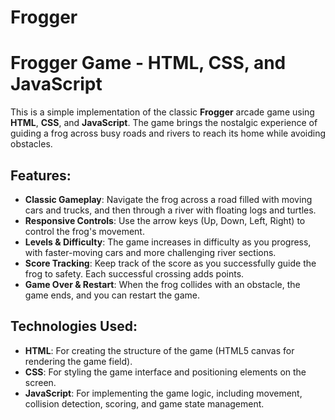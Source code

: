 # Frogger

# Frogger Game - HTML, CSS, and JavaScript

This is a simple implementation of the classic **Frogger** arcade game using **HTML**, **CSS**, and **JavaScript**. The game brings the nostalgic experience of guiding a frog across busy roads and rivers to reach its home while avoiding obstacles.

## Features:
- **Classic Gameplay**: Navigate the frog across a road filled with moving cars and trucks, and then through a river with floating logs and turtles.
- **Responsive Controls**: Use the arrow keys (Up, Down, Left, Right) to control the frog's movement.
- **Levels & Difficulty**: The game increases in difficulty as you progress, with faster-moving cars and more challenging river sections.
- **Score Tracking**: Keep track of the score as you successfully guide the frog to safety. Each successful crossing adds points.
- **Game Over & Restart**: When the frog collides with an obstacle, the game ends, and you can restart the game.

## Technologies Used:
- **HTML**: For creating the structure of the game (HTML5 canvas for rendering the game field).
- **CSS**: For styling the game interface and positioning elements on the screen.
- **JavaScript**: For implementing the game logic, including movement, collision detection, scoring, and game state management.
